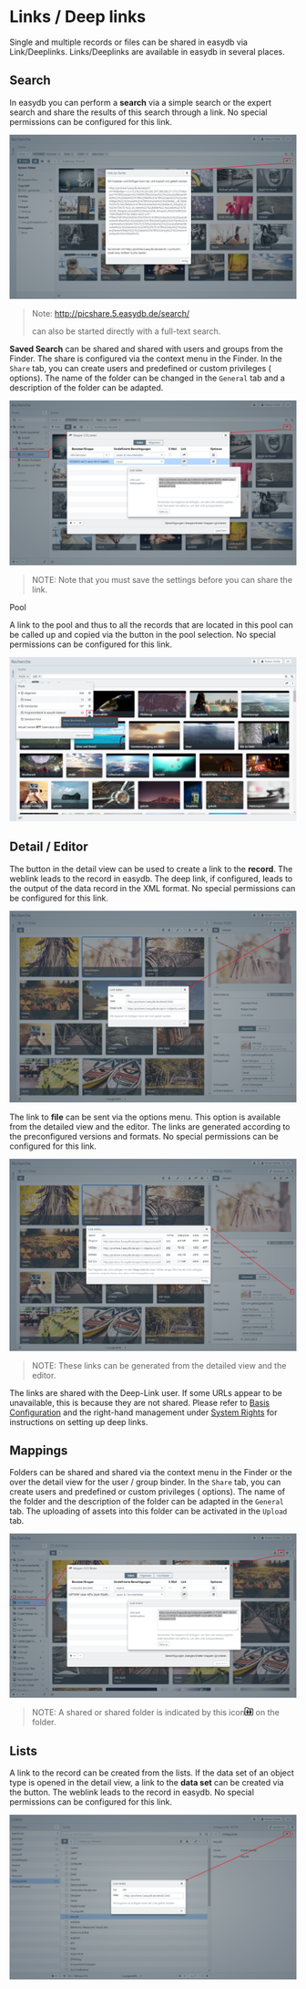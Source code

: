 # Links / Deep links

Single and multiple records or files can be shared in easydb via Link/Deeplinks. Links/Deeplinks are available in easydb in several places.

## Search

In easydb you can perform a **search** via a simple search or the expert search and share the results of this search through a link. No special permissions can be configured for this link.

![Link to search](link_search.png)

> Note: http://picshare.5.easydb.de/search/ <search> can also be started directly with a full-text search.

**Saved Search** can be shared and shared with users and groups from the Finder. The share is configured via the context menu in the Finder. In the <code class="tab">Share</code> tab, you can create users and predefined or custom privileges (<i class =" fa fa-bars "> </i> options). The name of the folder can be changed in the <code class="tab">General</code> tab and a description of the folder can be adapted.

![Link to saved search](link_safed_search.png)

> NOTE: Note that you must save the settings before you can share the link.


Pool

A link to the pool and thus to all the records that are located in this pool can be called up and copied via the <i class = "fa fa-info-circle"> </i> button in the pool selection. No special permissions can be configured for this link.

![Link to the records of a pool](link_pool.png)

## Detail / Editor

The <i class = "fa fa-share"> </i> button in the detail view can be used to create a link to the **record**. The weblink leads to the record in easydb. The deep link, if configured, leads to the output of the data record in the XML format. No special permissions can be configured for this link.

![Link to the record](link_detail_asset.png)

The link to **file** can be sent via the <i class = "fa fa-ellipsis-v"> </i> options menu. This option is available from the detailed view and the editor. The links are generated according to the preconfigured versions and formats. No special permissions can be configured for this link.

![Link from detail view to the file](link_detail_file.png)

> NOTE: These links can be generated from the detailed view and the editor.

The links are shared with the Deep-Link user. If some URLs appear to be unavailable, this is because they are not shared. Please refer to [Basis Configuration](../../../administration/base-config/base-config.md) and the right-hand management under [System Rights](../../../rightsmanagement/rightsmanagement.md) for instructions on setting up deep links.


## Mappings

Folders can be shared and shared via the context menu in the Finder or the <i class = "fa fa-share"> </i> over the detail view for the user / group binder. In the <code class="tab">Share</code> tab, you can create users and predefined or custom privileges (<i class =" fa fa-bars "> </i> options). The name of the folder and the description of the folder can be adapted in the <code class="tab">General</code> tab. The uploading of assets into this folder can be activated in the <code class="tab">Upload</code> tab.

![Share and share folder](link_collection.png)

> NOTE: A shared or shared folder is indicated by this icon![Shared](collection_shared.png) on ​​the folder.

## Lists

A link to the record can be created from the lists. If the data set of an object type is opened in the detail view, a link to the **data set** can be created via the <i class = "fa fa-share"> </i> button. The weblink leads to the record in easydb. No special permissions can be configured for this link.

![Link to record from list](link_list_keyword.png)
